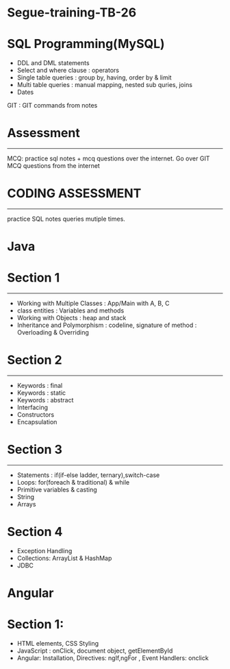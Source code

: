 # Segue-training-TB-26
# SQL Programming(MySQL)

- DDL and DML statements
- Select and where clause
	: operators
- Single table queries 
	: group by, having, order by & limit 
- Multi table queries 
	: manual mapping, nested sub quries, joins 
- Dates 


GIT 
	: GIT commands from notes 

# Assessment
----------
MCQ: practice sql notes + mcq questions over the internet. 
Go over GIT MCQ questions from the internet 

# CODING ASSESSMENT
-----------------
practice SQL notes queries mutiple times.

# Java

# Section 1
-----------
- Working with Multiple Classes 
	: App/Main with A, B, C
- class entities
	: Variables and methods 
- Working with Objects
	: heap and stack
- Inheritance and Polymorphism
	: codeline, signature of method
	: Overloading & Overriding 

# Section 2
-----------
- Keywords : final 
- Keywords : static
- Keywords : abstract 
- Interfacing 
- Constructors
- Encapsulation 

# Section 3
-----------
- Statements : if(if-else ladder, ternary),switch-case
- Loops: for(foreach & traditional) & while
- Primitive variables & casting
- String
- Arrays 

# Section 4
- Exception Handling
- Collections: ArrayList & HashMap 
- JDBC


# Angular 

# Section 1: 
- HTML elements, CSS Styling 
- JavaScript : onClick, document object, getElementById
- Angular: Installation, Directives: ngIf,ngFor , Event Handlers: onclick




